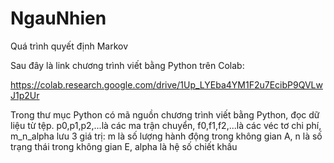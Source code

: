 # NgauNhien
Quá trình quyết định Markov

Sau đây là link chương trình viết bằng Python trên Colab:

https://colab.research.google.com/drive/1Up_LYEba4YM1F2u7EcibP9QVLwJ1p2Ur

Trong thư mục Python có mã nguồn chương trình viết bằng Python, đọc dữ liệu từ tệp.
p0,p1,p2,...là các ma trận chuyển, f0,f1,f2,...là các véc tơ chi phí, m_n_alpha lưu
3 giá trị: m là số lượng hành động trong không gian A, n là số trạng thái trong không
gian E, alpha là hệ số chiết khấu
